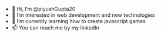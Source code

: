 - 👋 Hi, I’m @piyushGupta20
- 👀 I’m interested in web development and new technologies 
- 🌱 I’m currently learning how to create javascript games
- 📫 You can reach me by my linkedIn
<!---
piyushGupta20/piyushgGupta is a ✨ special ✨ repository because its `README.md` (this file) appears on your GitHub profile.
You can click the Preview link to take a look at your changes.
--->
